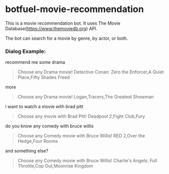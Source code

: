 # botfuel-movie-recommendation

This is a movie recommendation bot. 
It uses The Movie Database(https://www.themoviedb.org) API. 

The bot can search for a movie by genre, by actor, or both.

### Dialog Example:

recommend me some drama
> Choose any Drama movie!
> Detective Conan: Zero the Enforcer,A Quiet Place,Fifty Shades Freed

more
> Choose any Drama movie!
> Logan,Tracers,The Greatest Showman

i want to watch a movie with brad pitt
> Choose any movie with Brad Pitt!
> Deadpool 2,Fight Club,Fury

do you know any comedy with bruce willis
> Choose any Comedy movie with Bruce Willis!
> RED 2,Over the Hedge,Four Rooms

and something else? 
> Choose any Comedy movie with Bruce Willis!
> Charlie's Angels: Full Throttle,Cop Out,Moonrise Kingdom

